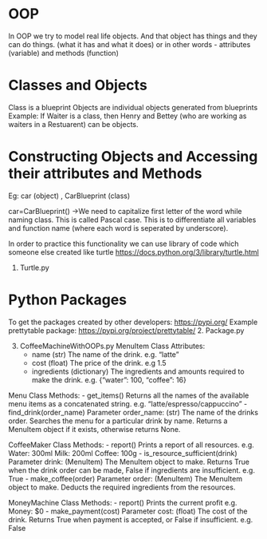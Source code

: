 # OOP
In OOP we try to model real life objects. And that object has things and they can do things.
(what it has and what it does)
or in other words - attributes (variable) and methods (function)


# Classes and Objects
Class is a blueprint
Objects are individual objects generated from blueprints
Example: If Waiter is a class, then Henry and Bettey (who are working as waiters in a Restuarent) can be objects.

# Constructing Objects and Accessing their attributes and Methods
Eg: car (object) , CarBlueprint (class)

car=CarBlueprint()
->We need to capitalize first letter of the word while naming class. This is called Pascal case. This is to differentiate all variables and function name (where each word is seperated by underscore).

In order to practice this functionality we can use library of code which someone else created like turtle
https://docs.python.org/3/library/turtle.html
1. Turtle.py

# Python Packages
To get the packages created by other developers: https://pypi.org/
Example prettytable package: https://pypi.org/project/prettytable/
2. Package.py


3. CoffeeMachineWithOOPs.py
MenuItem Class
Attributes:
    -  name
    (str) The name of the drink.
    e.g. “latte”
    - cost
    (float) The price of the drink.
    e.g 1.5
    - ingredients
    (dictionary) The ingredients and amounts required to make the drink.
    e.g. {“water”: 100, “coffee”: 16}

Menu Class
Methods:
    - get_items()
    Returns all the names of the available menu items as a concatenated string.
    e.g. “latte/espresso/cappuccino”
    - find_drink(order_name)
    Parameter order_name: (str) The name of the drinks order.
    Searches the menu for a particular drink by name. Returns a MenuItem object if it exists,
    otherwise returns None.

CoffeeMaker Class
Methods:
    - report()
    Prints a report of all resources.
    e.g.
    Water: 300ml
    Milk: 200ml
    Coffee: 100g
    - is_resource_sufficient(drink)
    Parameter drink: (MenuItem) The MenuItem object to make.
    Returns True when the drink order can be made, False if ingredients are insufficient.
    e.g.
    True
    - make_coffee(order)
    Parameter order: (MenuItem) The MenuItem object to make.
    Deducts the required ingredients from the resources.

MoneyMachine Class
Methods:
    - report()
    Prints the current profit
    e.g.
    Money: $0
    - make_payment(cost)
    Parameter cost: (float) The cost of the drink.
    Returns True when payment is accepted, or False if insufficient.
    e.g. False
